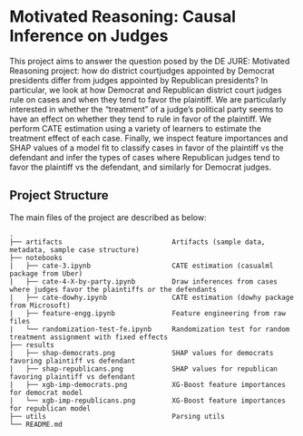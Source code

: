 
# Motivated Reasoning: Causal Inference on Judges

This project aims to answer the question posed by the DE JURE: Motivated Reasoning project: how do district courtjudges appointed by Democrat presidents differ from judges appointed by Republican presidents?  In particular, we look at how Democrat and Republican district court judges rule on cases and when they tend to favor the plaintiff. We are particularly interested in whether the “treatment” of a judge’s political party seems to have an effect on whether they tend to rule in favor of the plaintiff. We perform CATE estimation using a variety of learners to estimate the treatment effect of each case. Finally, we inspect feature importances and SHAP values of a model fit to classify cases in favor of the plaintiff vs the defendant and infer the types of cases where Republican judges tend to favor the plaintiff vs the defendant, and similarly for Democrat judges.


## Project Structure

The main files of the project are described as below: 

    .
    ├── artifacts                           Artifacts (sample data, metadata, sample case structure)
    ├── notebooks
    |   ├── cate-3.ipynb                    CATE estimation (casualml package from Uber)
    |   ├── cate-4-X-by-party.ipynb         Draw inferences from cases where judges favor the plaintiffs or the defendants
    |   ├── cate-dowhy.ipynb                CATE estimation (dowhy package from Microsoft)
    |   ├── feature-engg.ipynb              Feature engineering from raw files
    |   └── randomization-test-fe.ipynb     Randomization test for random treatment assignment with fixed effects
    ├── results
    |   ├── shap-democrats.png              SHAP values for democrats favoring plaintiff vs defendant
    |   ├── shap-republicans.png            SHAP values for republican favoring plaintiff vs defendant
    |   ├── xgb-imp-democrats.png           XG-Boost feature importances for democrat model
    |   └── xgb-imp-republicans.png         XG-Boost feature importances for republican model
    ├── utils                               Parsing utils
    └── README.md


